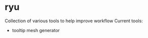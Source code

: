 # ryu
Collection of various tools to help improve workflow
Current tools:
  - tooltip mesh generator
